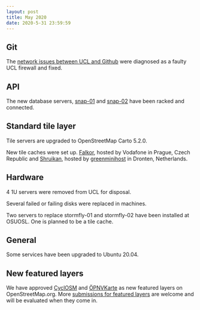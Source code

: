 ```yaml
---
layout: post
title: May 2020
date: 2020-5-31 23:59:59
---
```


## Git

The [network issues between UCL and Github](https://github.com/openstreetmap/operations/issues/381) were diagnosed as a faulty UCL firewall and fixed.

## API

The new database servers, [snap-01](https://hardware.openstreetmap.org/servers/snap-01.openstreetmap.org/) and [snap-02](https://hardware.openstreetmap.org/servers/snap-02.openstreetmap.org/) have been racked and connected.

## Standard tile layer

Tile servers are upgraded to OpenStreetMap Carto 5.2.0.

New tile caches were set up. [Falkor](https://hardware.openstreetmap.org/servers/falkor.openstreetmap.org/), hosted by Vodafone in Prague, Czech Republic and [Shruikan](https://hardware.openstreetmap.org/servers/shruikan.openstreetmap.org/), hosted by [greenminihost](https://www.greenminihost.com/) in Dronten, Netherlands.

## Hardware

4 1U servers were removed from UCL for disposal.

Several failed or failing disks were replaced in machines.

Two servers to replace stormfly-01 and stormfly-02 have been installed at OSUOSL. One is planned to be a tile cache.

## General

Some services have been upgraded to Ubuntu 20.04.

## New featured layers

We have approved [CyclOSM](https://www.cyclosm.org/) and [ÖPNVKarte](http://xn--pnvkarte-m4a.de/) as new featured layers on OpenStreetMap.org. More [submissions for featured layers](https://operations.osmfoundation.org/policies/new-tile-layers/) are welcome and will be evaluated when they come in.

